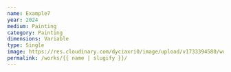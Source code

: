 ```yaml
---
name: Example7
year: 2024
medium: Painting
category: Painting
dimensions: Variable
type: Single
image: https://res.cloudinary.com/dyciaxri0/image/upload/v1733394580/words-falling/test_files/Heinemann_The-Sound-of-Words-Falling_Jahn-und-Jahn_Munich_10_web_p2hnfj.jpg
permalink: /works/{{ name | slugify }}/
---
```


